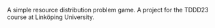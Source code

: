 A simple resource distribution problem game. A project for the TDDD23 course at Linköping University.